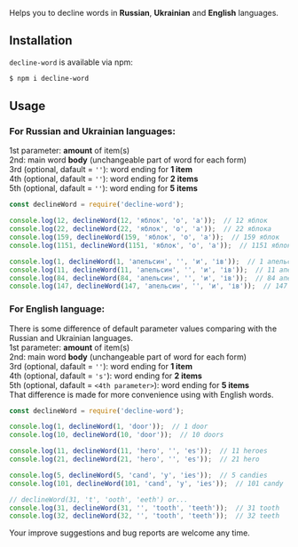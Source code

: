 Helps you to decline words in **Russian**, **Ukrainian** and **English** languages.

## Installation
`decline-word` is available via npm:
``` bash
$ npm i decline-word
```

## Usage
### For Russian and Ukrainian languages:
1st parameter: **amount** of item(s)\
2nd: main word **body** (unchangeable part of word for each form)\
3rd (optional, dafault = `''`): word ending for **1 item**\
4th (optional, dafault = `''`): word ending for **2 items**\
5th (optional, dafault = `''`): word ending for **5 items**
``` js
const declineWord = require('decline-word');

console.log(12, declineWord(12, 'яблок', 'о', 'а'));  // 12 яблок
console.log(22, declineWord(22, 'яблок', 'о', 'а'));  // 22 яблока
console.log(159, declineWord(159, 'яблок', 'о', 'а'));  // 159 яблок
console.log(1151, declineWord(1151, 'яблок', 'о', 'а'));  // 1151 яблоко

console.log(1, declineWord(1, 'апельсин', '', 'и', 'ів'));  // 1 апельсин
console.log(11, declineWord(11, 'апельсин', '', 'и', 'ів'));  // 11 апельсинів
console.log(84, declineWord(84, 'апельсин', '', 'и', 'ів'));  // 84 апельсини
console.log(147, declineWord(147, 'апельсин', '', 'и', 'ів'));  // 147 апельсинів
```

### For English language:
There is some difference of default parameter values comparing with the Russian and Ukrainian languages.\
1st parameter: **amount** of item(s)\
2nd: main word **body** (unchangeable part of word for each form)\
3rd (optional, dafault = `''`): word ending for **1 item**\
4th (optional, dafault = `'s'`): word ending for **2 items**\
5th (optional, dafault = `<4th parameter>`): word ending for **5 items**\
That difference is made for more convenience using with English words.
``` js
const declineWord = require('decline-word');

console.log(1, declineWord(1, 'door'));  // 1 door
console.log(10, declineWord(10, 'door'));  // 10 doors

console.log(11, declineWord(11, 'hero', '', 'es'));  // 11 heroes
console.log(21, declineWord(21, 'hero', '', 'es'));  // 21 hero

console.log(5, declineWord(5, 'cand', 'y', 'ies'));  // 5 candies
console.log(101, declineWord(101, 'cand', 'y', 'ies'));  // 101 candy

// declineWord(31, 't', 'ooth', 'eeth') or...
console.log(31, declineWord(31, '', 'tooth', 'teeth'));  // 31 tooth
console.log(32, declineWord(32, '', 'tooth', 'teeth'));  // 32 teeth
```

Your improve suggestions and bug reports are welcome any time.
